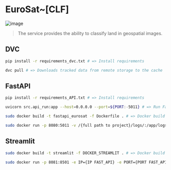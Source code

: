 # EuroSat~[CLF]

![image](https://user-images.githubusercontent.com/47356327/175527598-ed184685-1d56-4fbc-8127-b74814648eea.png)


> The service provides the ability to classify land in geospatial images.

## DVC

``` bash
pip install -r requirements_dvc.txt # => Install requirements
```

``` bash
dvc pull # => Downloads tracked data from remote storage to the cache
```

## FastAPI

``` bash
pip install -r requirements_API.txt # => Install requirements
```

``` bash
uvicorn src.api_run:app --host=0.0.0.0 --port=${PORT:-5011} # => Run FastAPI
```

``` bash
sudo docker build -t fastapi_eurosat -f Dockerfile . # => Docker build
```

```bash 
sudo docker run -p 8080:5011 -v /{full path to project}/logs/:/app/logs/ fastapi_eurosat # => Docker Run
```

## Streamlit

```bash 
sudo docker build -t streamlit -f DOCKER_STREAMLIT . # => Docker build
```

``` bash
sudo docker run -p 8081:8501 -e IP={IP FAST_API} -e PORT={PORT FAST_API} -v /{full_path_to_project}/logs/:/app/logs/ streamlit # => Docker Run  
```
